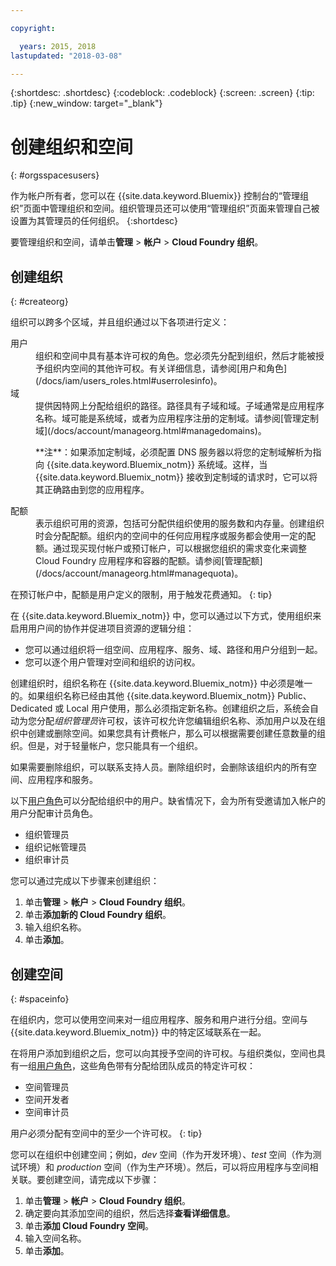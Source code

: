 ```yaml
---

copyright:

  years: 2015, 2018
lastupdated: "2018-03-08"

---
```


{:shortdesc: .shortdesc}
{:codeblock: .codeblock}
{:screen: .screen}
{:tip: .tip}
{:new_window: target="_blank"}

# 创建组织和空间
{: #orgsspacesusers}

作为帐户所有者，您可以在 {{site.data.keyword.Bluemix}} 控制台的“管理组织”页面中管理组织和空间。组织管理员还可以使用“管理组织”页面来管理自己被设置为其管理员的任何组织。
{:shortdesc}

要管理组织和空间，请单击**管理** &gt; **帐户** &gt; **Cloud Foundry 组织**。 


## 创建组织
{: #createorg}

组织可以跨多个区域，并且组织通过以下各项进行定义：

<dl>
<dt>用户</dt>
<dd>组织和空间中具有基本许可权的角色。您必须先分配到组织，然后才能被授予组织内空间的其他许可权。有关详细信息，请参阅[用户和角色](/docs/iam/users_roles.html#userrolesinfo)。</dd>
<dt>域</dt>
<dd>提供因特网上分配给组织的路径。路径具有子域和域。子域通常是应用程序名称。域可能是系统域，或者为应用程序注册的定制域。请参阅[管理定制域](/docs/account/manageorg.html#managedomains)。<br/>
<p>**注**：如果添加定制域，必须配置 DNS 服务器以将您的定制域解析为指向 {{site.data.keyword.Bluemix_notm}} 系统域。这样，当 {{site.data.keyword.Bluemix_notm}} 接收到定制域的请求时，它可以将其正确路由到您的应用程序。</p></dd>
<dt>配额</dt>
<dd>表示组织可用的资源，包括可分配供组织使用的服务数和内存量。创建组织时会分配配额。组织内的空间中的任何应用程序或服务都会使用一定的配额。通过现买现付帐户或预订帐户，可以根据您组织的需求变化来调整 Cloud Foundry 应用程序和容器的配额。请参阅[管理配额](/docs/account/manageorg.html#managequota)。</dd>
</dl>

在预订帐户中，配额是用户定义的限制，用于触发花费通知。
{: tip}

在 {{site.data.keyword.Bluemix_notm}} 中，您可以通过以下方式，使用组织来启用用户间的协作并促进项目资源的逻辑分组：

   * 您可以通过组织将一组空间、应用程序、服务、域、路径和用户分组到一起。 
   * 您可以逐个用户管理对空间和组织的访问权。 

创建组织时，组织名称在 {{site.data.keyword.Bluemix_notm}} 中必须是唯一的。如果组织名称已经由其他 {{site.data.keyword.Bluemix_notm}} Public、Dedicated 或 Local 用户使用，那么必须指定新名称。创建组织之后，系统会自动为您分配*组织管理员*许可权，该许可权允许您编辑组织名称、添加用户以及在组织中创建或删除空间。如果您具有计费帐户，那么可以根据需要创建任意数量的组织。但是，对于轻量帐户，您只能具有一个组织。 

如果需要删除组织，可以联系支持人员。删除组织时，会删除该组织内的所有空间、应用程序和服务。

以下[用户角色](/docs/iam/users_roles.html#userrolesinfo)可以分配给组织中的用户。缺省情况下，会为所有受邀请加入帐户的用户分配审计员角色。

   * 组织管理员
   * 组织记帐管理员
   * 组织审计员

您可以通过完成以下步骤来创建组织：

1. 单击**管理** &gt; **帐户** &gt; **Cloud Foundry 组织**。
2. 单击**添加新的 Cloud Foundry 组织**。
3. 输入组织名称。
4. 单击**添加**。


## 创建空间
{: #spaceinfo}

在组织内，您可以使用空间来对一组应用程序、服务和用户进行分组。空间与 {{site.data.keyword.Bluemix_notm}} 中的特定区域联系在一起。

在将用户添加到组织之后，您可以向其授予空间的许可权。与组织类似，空间也具有一组[用户角色](/docs/iam/users_roles.html#userrolesinfo)，这些角色带有分配给团队成员的特定许可权：

  * 空间管理员
  * 空间开发者
  * 空间审计员

用户必须分配有空间中的至少一个许可权。
{: tip}

您可以在组织中创建空间；例如，*dev* 空间（作为开发环境）、*test* 空间（作为测试环境）和 *production* 空间（作为生产环境）。然后，可以将应用程序与空间相关联。要创建空间，请完成以下步骤：

1. 单击**管理** &gt; **帐户** &gt; **Cloud Foundry 组织**。
2. 确定要向其添加空间的组织，然后选择**查看详细信息**。
4. 单击**添加 Cloud Foundry 空间**。
5. 输入空间名称。
6. 单击**添加**。
